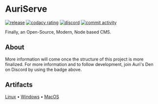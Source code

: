 # AuriServe

[![release](https://github.com/AuriServe/AuriServe/workflows/release/badge.svg?branch=master)](https://github.com/AuriServe/AuriServe/releases)
[![codacy rating](https://img.shields.io/codacy/grade/79324be8f5a249808d36979b94428fd4.svg?logo=codacy&labelColor=2A3037)](https://app.codacy.com/gh/AuriServe/AuriServe)
[![discord](https://img.shields.io/discord/416379773976051712.svg?color=7289DA&label=discord&logo=discord&logoColor=white&labelColor=2A3037)](https://aurail.us/discord)
[![commit activity](https://img.shields.io/github/commit-activity/m/auriserve/auriserve.svg?logo=github&labelColor=2A3037&label=commit%20activity)](https://github.com/AuriServe/AuriServe/commits/master)

Finally, an Open-Source, Modern, Node based CMS.

## About

More information will come once the structure of this project is more finalized. For more information and to follow development, join Auri's Den on Discord by using the badge above.

## Artifacts

[Linux](https://nightly.link/AuriServe/AuriServeMono/workflows/release/master/Linux.zip) &bullet; [Windows](https://nightly.link/AuriServe/AuriServeMono/workflows/release/master/Windows.zip) &bullet; [MacOS](https://nightly.link/AuriServe/AuriServeMono/workflows/release/master/MacOS.zip
)
